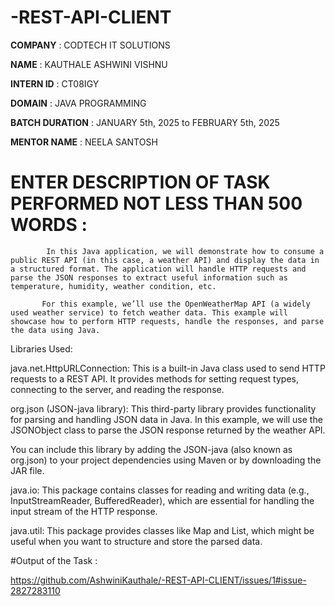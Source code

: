 # -REST-API-CLIENT

**COMPANY** : CODTECH IT SOLUTIONS

**NAME** : KAUTHALE ASHWINI VISHNU

**INTERN ID** :  CT08IGY

**DOMAIN** : JAVA PROGRAMMING

**BATCH DURATION** : JANUARY 5th, 2025 to FEBRUARY 5th, 2025

**MENTOR NAME** : NEELA SANTOSH

# ENTER DESCRIPTION OF TASK PERFORMED NOT LESS THAN 500 WORDS :

            In this Java application, we will demonstrate how to consume a public REST API (in this case, a weather API) and display the data in a structured format. The application will handle HTTP requests and parse the JSON responses to extract useful information such as temperature, humidity, weather condition, etc.

           For this example, we’ll use the OpenWeatherMap API (a widely used weather service) to fetch weather data. This example will showcase how to perform HTTP requests, handle the responses, and parse the data using Java.
           
Libraries Used:
           
java.net.HttpURLConnection: This is a built-in Java class used to send HTTP requests to a REST API. It provides methods for setting request types, connecting to the server, and reading the response.

org.json (JSON-java library): This third-party library provides functionality for parsing and handling JSON data in Java. In this example, we will use the JSONObject class to parse the JSON response returned by the weather API.

You can include this library by adding the JSON-java (also known as org.json) to your project dependencies using Maven or by downloading the JAR file.

java.io: This package contains classes for reading and writing data (e.g., InputStreamReader, BufferedReader), which are essential for handling the input stream of the HTTP response.

java.util: This package provides classes like Map and List, which might be useful when you want to structure and store the parsed data.



#Output of the Task :

   https://github.com/AshwiniKauthale/-REST-API-CLIENT/issues/1#issue-2827283110

